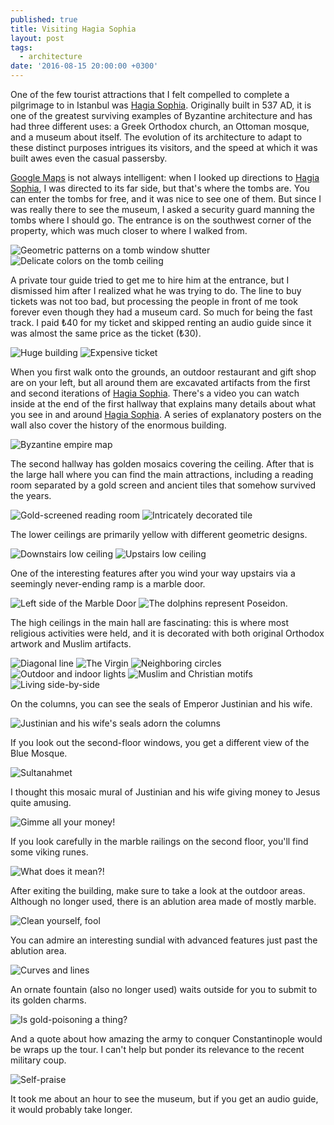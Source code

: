 ```yaml
---
published: true
title: Visiting Hagia Sophia
layout: post
tags:
  - architecture
date: '2016-08-15 20:00:00 +0300'
---
```

One of the few tourist attractions that I felt compelled to complete a pilgrimage to in Istanbul was [Hagia Sophia][hagia-sophia]. Originally built in 537 AD, it is one of the greatest surviving examples of Byzantine architecture and has had three different uses: a Greek Orthodox church, an Ottoman mosque, and a museum about itself. The evolution of its architecture to adapt to these distinct purposes intrigues its visitors, and the speed at which it was built awes even the casual passersby.

<!--more-->

[Google Maps](https://www.google.com/maps/) is not always intelligent: when I looked up directions to [Hagia Sophia][hagia-sophia], I was directed to its far side, but that's where the tombs are. You can enter the tombs for free, and it was nice to see one of them. But since I was really there to see the museum, I asked a security guard manning the tombs where I should go. The entrance is on the southwest corner of the property, which was much closer to where I walked from. 

![Geometric patterns on a tomb window shutter]({{site.baseurl}}/images/2016/08/15/visiting-hagia-sophia/tombs-shutter.jpeg)
![Delicate colors on the tomb ceiling]({{site.baseurl}}/images/2016/08/15/visiting-hagia-sophia/tombs-ceiling.jpeg)

A private tour guide tried to get me to hire him at the entrance, but I dismissed him after I realized what he was trying to do. The line to buy tickets was not too bad, but processing the people in front of me took forever even though they had a museum card. So much for being the fast track. I paid ₺40 for my ticket and skipped renting an audio guide since it was almost the same price as the ticket (₺30).

![Huge building]({{site.baseurl}}/images/2016/08/15/visiting-hagia-sophia/entrance-building.jpeg)
![Expensive ticket]({{site.baseurl}}/images/2016/08/15/visiting-hagia-sophia/entrance-ticket.jpeg)

When you first walk onto the grounds, an outdoor restaurant and gift shop are on your left, but all around them are excavated artifacts from the first and second iterations of [Hagia Sophia][hagia-sophia]. There's a video you can watch inside at the end of the first hallway that explains many details about what you see in and around [Hagia Sophia][hagia-sophia]. A series of explanatory posters on the wall also cover the history of the enormous building.

![Byzantine empire map]({{site.baseurl}}/images/2016/08/15/visiting-hagia-sophia/poster-byzantine.jpeg)

The second hallway has golden mosaics covering the ceiling. After that is the large hall where you can find the main attractions, including a reading room separated by a gold screen and ancient tiles that somehow survived the years.

![Gold-screened reading room]({{site.baseurl}}/images/2016/08/15/visiting-hagia-sophia/reading-room.jpeg)
![Intricately decorated tile]({{site.baseurl}}/images/2016/08/15/visiting-hagia-sophia/ancient-tile.jpeg)

The lower ceilings are primarily yellow with different geometric designs.

![Downstairs low ceiling]({{site.baseurl}}/images/2016/08/15/visiting-hagia-sophia/lowceiling-downstairs.jpeg)
![Upstairs low ceiling]({{site.baseurl}}/images/2016/08/15/visiting-hagia-sophia/lowceiling-upstairs.jpeg)

One of the interesting features after you wind your way upstairs via a seemingly never-ending ramp is a marble door.

![Left side of the Marble Door]({{site.baseurl}}/images/2016/08/15/visiting-hagia-sophia/marbledoor-left.jpeg)
![The dolphins represent Poseidon.]({{site.baseurl}}/images/2016/08/15/visiting-hagia-sophia/marbledoor-detail.jpeg)

The high ceilings in the main hall are fascinating: this is where most religious activities were held, and it is decorated with both original Orthodox artwork and Muslim artifacts.

![Diagonal line]({{site.baseurl}}/images/2016/08/15/visiting-hagia-sophia/highceiling-00.jpeg)
![The Virgin]({{site.baseurl}}/images/2016/08/15/visiting-hagia-sophia/highceiling-01.jpeg)
![Neighboring circles]({{site.baseurl}}/images/2016/08/15/visiting-hagia-sophia/highceiling-02.jpeg)
![Outdoor and indoor lights]({{site.baseurl}}/images/2016/08/15/visiting-hagia-sophia/highceiling-03.jpeg)
![Muslim and Christian motifs]({{site.baseurl}}/images/2016/08/15/visiting-hagia-sophia/highceiling-04.jpeg)
![Living side-by-side]({{site.baseurl}}/images/2016/08/15/visiting-hagia-sophia/highceiling-05.jpeg)

On the columns, you can see the seals of Emperor Justinian and his wife.

![Justinian and his wife's seals adorn the columns]({{site.baseurl}}/images/2016/08/15/visiting-hagia-sophia/columns.jpeg)

If you look out the second-floor windows, you get a different view of the Blue Mosque.

![Sultanahmet]({{site.baseurl}}/images/2016/08/15/visiting-hagia-sophia/blue-mosque.jpeg)

I thought this mosaic mural of Justinian and his wife giving money to Jesus quite amusing.

![Gimme all your money!]({{site.baseurl}}/images/2016/08/15/visiting-hagia-sophia/jesus-mural.jpeg)

If you look carefully in the marble railings on the second floor, you'll find some viking runes.

![What does it mean?!]({{site.baseurl}}/images/2016/08/15/visiting-hagia-sophia/viking-runes.jpeg)

After exiting the building, make sure to take a look at the outdoor areas. Although no longer used, there is an ablution area made of mostly marble.

![Clean yourself, fool]({{site.baseurl}}/images/2016/08/15/visiting-hagia-sophia/ablution-area.jpeg)

You can admire an interesting sundial with advanced features just past the ablution area.

![Curves and lines]({{site.baseurl}}/images/2016/08/15/visiting-hagia-sophia/sundial.jpeg)

An ornate fountain (also no longer used) waits outside for you to submit to its golden charms.

![Is gold-poisoning a thing?]({{site.baseurl}}/images/2016/08/15/visiting-hagia-sophia/fountain.jpeg)

And a quote about how amazing the army to conquer Constantinople would be wraps up the tour. I can't help but ponder its relevance to the recent military coup.

![Self-praise]({{site.baseurl}}/images/2016/08/15/visiting-hagia-sophia/quote.jpeg)

It took me about an hour to see the museum, but if you get an audio guide, it would probably take longer.

[hagia-sophia]: http://www.hagiasophia.com